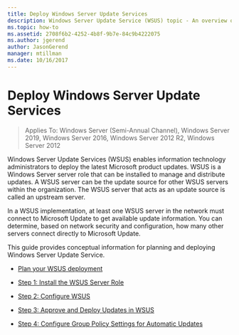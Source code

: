 ```yaml
---
title: Deploy Windows Server Update Services
description: Windows Server Update Service (WSUS) topic - An overview of the deployment process with links to the four steps to accomplish it
ms.topic: how-to
ms.assetid: 2708f6b2-4252-4b8f-9b7e-84c9b4222075
ms.author: jgerend
author: JasonGerend
manager: mtillman
ms.date: 10/16/2017
---
```

# Deploy Windows Server Update Services

>Applies To: Windows Server (Semi-Annual Channel), Windows Server 2019, Windows Server 2016, Windows Server 2012 R2, Windows Server 2012

Windows Server Update Services (WSUS) enables information technology administrators to deploy the latest Microsoft product updates. WSUS is a Windows Server server role that can be installed to manage and distribute updates. A WSUS server can be the update source for other WSUS servers within the organization. The WSUS server that acts as an update source is called an upstream server.

In a WSUS implementation, at least one WSUS server in the network must connect to Microsoft Update to get available update information. You can determine, based on network security and configuration, how many other servers connect directly to Microsoft Update.

This guide provides conceptual information for planning and deploying Windows Server Update Service.

-   [Plan your WSUS deployment](../plan/plan-your-wsus-deployment.md)

-   [Step 1: Install the WSUS Server Role](1-install-the-wsus-server-role.md)

-   [Step 2: Configure WSUS](2-configure-wsus.md)

-   [Step 3: Approve and Deploy Updates in WSUS](3-approve-and-deploy-updates-in-wsus.md)

-   [Step 4: Configure Group Policy Settings for Automatic Updates](4-configure-group-policy-settings-for-automatic-updates.md)
